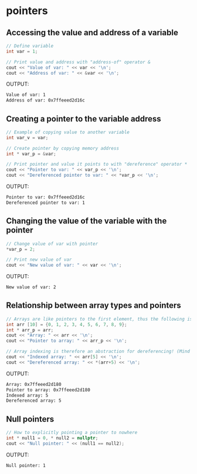 # pointers

## Accessing the value and address of a variable

```c++
// Define variable
int var = 1;

// Print value and address with "address-of" operator &
cout << "Value of var: " << var << '\n';
cout << "Address of var: " << &var << '\n';
```

OUTPUT:

```bash
Value of var: 1
Address of var: 0x7ffeeed2d16c
```

## Creating a pointer to the variable address
```c++
// Example of copying value to another variable
int var_v = var;

// Create pointer by copying memory address
int * var_p = &var;

// Print pointer and value it points to with "dereference" operator *
cout << "Pointer to var: " << var_p << '\n';
cout << "Dereferenced pointer to var: " << *var_p << '\n';
```

OUTPUT:

```bash
Pointer to var: 0x7ffeeed2d16c
Dereferenced pointer to var: 1
```

## Changing the value of the variable with the pointer
```c++
// Change value of var with pointer
*var_p = 2;

// Print new value of var
cout << "New value of var: " << var << '\n';
```

OUTPUT:

```bash
New value of var: 2
```

## Relationship between array types and pointers

```c++
// Arrays are like pointers to the first element, thus the following is valid
int arr [10] = {0, 1, 2, 3, 4, 5, 6, 7, 8, 9};
int * arr_p = arr;
cout << "Array: " << arr << '\n';
cout << "Pointer to array: " << arr_p << '\n';

// Array indexing is therefore an abstraction for dereferencing! (Mind blown?)
cout << "Indexed array: " << arr[5] << '\n';
cout << "Dereferenced array: " << *(arr+5) << '\n';
```

OUTPUT:

```bash
Array: 0x7ffeeed2d180
Pointer to array: 0x7ffeeed2d180
Indexed array: 5
Dereferenced array: 5
```

## Null pointers
```c++
// How to explicitly pointing a pointer to nowhere
int * null1 = 0, * null2 = nullptr;
cout << "Null pointer: " << (null1 == null2);
```

OUTPUT:

```bash
Null pointer: 1
```